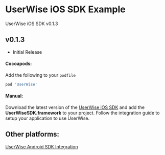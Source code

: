 # UserWise iOS SDK Example
UserWise iOS SDK v0.1.3

## v0.1.3
- Initial Release

#### Cocoapods:
Add the following to your `podfile`

  ```groovy
  pod 'UserWise'
  ```

#### Manual:
Download the latest version of the [UserWise iOS SDK](https://github.com/userwise/userwise_ios_example) and add the **UserWiseSDK.framework** to your project. Follow the integration guide to setup your application to use UserWise.

## Other platforms:
[UserWise Android SDK Integration](https://github.com/userwise/userwise_android_example)

